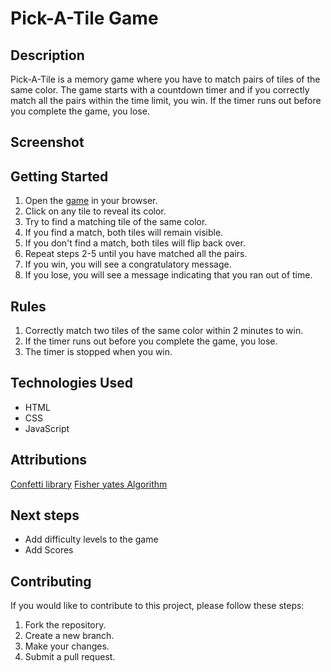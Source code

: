 # Pick-A-Tile Game

## Description

Pick-A-Tile is a memory game where you have to match pairs of tiles of the same color. The game starts with a countdown timer and if you correctly match all the pairs within the time limit, you win. If the timer runs out before you complete the game, you lose.

## Screenshot

## Getting Started

1. Open the [game](https://jerryemet.github.io/pick-a-tile/) in your browser.
2. Click on any tile to reveal its color.
3. Try to find a matching tile of the same color.
4. If you find a match, both tiles will remain visible.
5. If you don't find a match, both tiles will flip back over.
6. Repeat steps 2-5 until you have matched all the pairs.
7. If you win, you will see a congratulatory message.
8. If you lose, you will see a message indicating that you ran out of time.

## Rules

1. Correctly match two tiles of the same color within 2 minutes to win.
2. If the timer runs out before you complete the game, you lose.
3. The timer is stopped when you win.

## Technologies Used

- HTML
- CSS
- JavaScript

## Attributions

[Confetti library](https://www.npmjs.com/package/canvas-confetti)
[Fisher yates Algorithm](https://www.geeksforgeeks.org/shuffle-a-given-array-using-fisher-yates-shuffle-algorithm/)

## Next steps

- Add difficulty levels to the game
- Add Scores

## Contributing

If you would like to contribute to this project, please follow these steps:

1. Fork the repository.
2. Create a new branch.
3. Make your changes.
4. Submit a pull request.